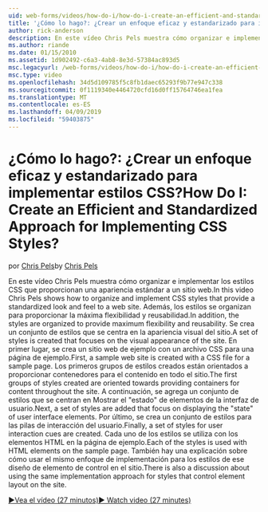 ```yaml
---
uid: web-forms/videos/how-do-i/how-do-i-create-an-efficient-and-standardized-approach-for-implementing-css-styles
title: '¿Cómo lo hago?: ¿Crear un enfoque eficaz y estandarizado para implementar estilos CSS? | Microsoft Docs'
author: rick-anderson
description: En este vídeo Chris Pels muestra cómo organizar e implementar los estilos CSS que proporcionan una apariencia estándar a un sitio web. Además, los estilos son...
ms.author: riande
ms.date: 01/15/2010
ms.assetid: 1d902492-c6a3-4ab8-8e3d-57384ac893d5
msc.legacyurl: /web-forms/videos/how-do-i/how-do-i-create-an-efficient-and-standardized-approach-for-implementing-css-styles
msc.type: video
ms.openlocfilehash: 34d5d109785f5c8fb1daec65293f9b77e947c338
ms.sourcegitcommit: 0f1119340e4464720cfd16d0ff15764746ea1fea
ms.translationtype: MT
ms.contentlocale: es-ES
ms.lasthandoff: 04/09/2019
ms.locfileid: "59403875"
---
```

# <a name="how-do-i-create-an-efficient-and-standardized-approach-for-implementing-css-styles"></a><span data-ttu-id="f7e44-105">¿Cómo lo hago?: ¿Crear un enfoque eficaz y estandarizado para implementar estilos CSS?</span><span class="sxs-lookup"><span data-stu-id="f7e44-105">How Do I: Create an Efficient and Standardized Approach for Implementing CSS Styles?</span></span>

<span data-ttu-id="f7e44-106">por [Chris Pels](https://twitter.com/chrispels)</span><span class="sxs-lookup"><span data-stu-id="f7e44-106">by [Chris Pels](https://twitter.com/chrispels)</span></span>

<span data-ttu-id="f7e44-107">En este vídeo Chris Pels muestra cómo organizar e implementar los estilos CSS que proporcionan una apariencia estándar a un sitio web.</span><span class="sxs-lookup"><span data-stu-id="f7e44-107">In this video Chris Pels shows how to organize and implement CSS styles that provide a standardized look and feel to a web site.</span></span> <span data-ttu-id="f7e44-108">Además, los estilos se organizan para proporcionar la máxima flexibilidad y reusabilidad.</span><span class="sxs-lookup"><span data-stu-id="f7e44-108">In addition, the styles are organized to provide maximum flexibility and reusability.</span></span> <span data-ttu-id="f7e44-109">Se crea un conjunto de estilos que se centra en la apariencia visual del sitio.</span><span class="sxs-lookup"><span data-stu-id="f7e44-109">A set of styles is created that focuses on the visual appearance of the site.</span></span> <span data-ttu-id="f7e44-110">En primer lugar, se crea un sitio web de ejemplo con un archivo CSS para una página de ejemplo.</span><span class="sxs-lookup"><span data-stu-id="f7e44-110">First, a sample web site is created with a CSS file for a sample page.</span></span> <span data-ttu-id="f7e44-111">Los primeros grupos de estilos creados están orientados a proporcionar contenedores para el contenido en todo el sitio.</span><span class="sxs-lookup"><span data-stu-id="f7e44-111">The first groups of styles created are oriented towards providing containers for content throughout the site.</span></span> <span data-ttu-id="f7e44-112">A continuación, se agrega un conjunto de estilos que se centran en Mostrar el "estado" de elementos de la interfaz de usuario.</span><span class="sxs-lookup"><span data-stu-id="f7e44-112">Next, a set of styles are added that focus on displaying the "state" of user interface elements.</span></span> <span data-ttu-id="f7e44-113">Por último, se crea un conjunto de estilos para las pilas de interacción del usuario.</span><span class="sxs-lookup"><span data-stu-id="f7e44-113">Finally, a set of styles for user interaction cues are created.</span></span> <span data-ttu-id="f7e44-114">Cada uno de los estilos se utiliza con los elementos HTML en la página de ejemplo.</span><span class="sxs-lookup"><span data-stu-id="f7e44-114">Each of the styles is used with HTML elements on the sample page.</span></span> <span data-ttu-id="f7e44-115">También hay una explicación sobre cómo usar el mismo enfoque de implementación para los estilos de ese diseño de elemento de control en el sitio.</span><span class="sxs-lookup"><span data-stu-id="f7e44-115">There is also a discussion about using the same implementation approach for styles that control element layout on the site.</span></span>

[<span data-ttu-id="f7e44-116">&#9654;Vea el vídeo (27 minutos)</span><span class="sxs-lookup"><span data-stu-id="f7e44-116">&#9654; Watch video (27 minutes)</span></span>](https://channel9.msdn.com/Blogs/ASP-NET-Site-Videos/how-do-i-create-an-efficient-and-standardized-approach-for-implementing-css-styles)
